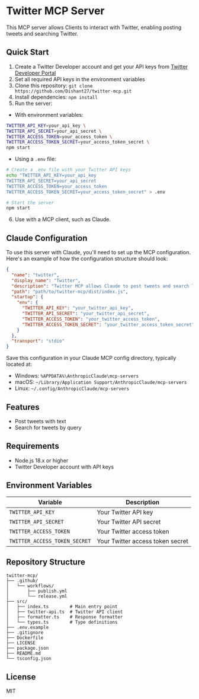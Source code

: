 # Twitter MCP Server

This MCP server allows Clients to interact with Twitter, enabling posting tweets and searching Twitter.

## Quick Start

1. Create a Twitter Developer account and get your API keys from [Twitter Developer Portal](https://developer.twitter.com/en/portal/dashboard)
2. Set all required API keys in the environment variables
3. Clone this repository: `git clone https://github.com/Dishant27/twitter-mcp.git`
4. Install dependencies: `npm install`
5. Run the server:
- With environment variables:
```bash
TWITTER_API_KEY=your_api_key \
TWITTER_API_SECRET=your_api_secret \
TWITTER_ACCESS_TOKEN=your_access_token \
TWITTER_ACCESS_TOKEN_SECRET=your_access_token_secret \
npm start
```
- Using a `.env` file:
```bash
# Create a .env file with your Twitter API keys
echo "TWITTER_API_KEY=your_api_key
TWITTER_API_SECRET=your_api_secret
TWITTER_ACCESS_TOKEN=your_access_token
TWITTER_ACCESS_TOKEN_SECRET=your_access_token_secret" > .env

# Start the server
npm start
```

6. Use with a MCP client, such as Claude.

## Claude Configuration

To use this server with Claude, you'll need to set up the MCP configuration. Here's an example of how the configuration structure should look:

```json
{
  "name": "twitter",
  "display_name": "Twitter",
  "description": "Twitter MCP allows Claude to post tweets and search Twitter",
  "path": "path/to/twitter-mcp/dist/index.js",
  "startup": {
    "env": {
      "TWITTER_API_KEY": "your_twitter_api_key",
      "TWITTER_API_SECRET": "your_twitter_api_secret",
      "TWITTER_ACCESS_TOKEN": "your_twitter_access_token",
      "TWITTER_ACCESS_TOKEN_SECRET": "your_twitter_access_token_secret"
    }
  },
  "transport": "stdio"
}
```

Save this configuration in your Claude MCP config directory, typically located at:
- Windows: `%APPDATA%\AnthropicClaude\mcp-servers`
- macOS: `~/Library/Application Support/AnthropicClaude/mcp-servers`
- Linux: `~/.config/AnthropicClaude/mcp-servers`

## Features

- Post tweets with text
- Search for tweets by query

## Requirements

- Node.js 18.x or higher
- Twitter Developer account with API keys

## Environment Variables

| Variable | Description |
|----------|-------------|
| `TWITTER_API_KEY` | Your Twitter API key |
| `TWITTER_API_SECRET` | Your Twitter API secret |
| `TWITTER_ACCESS_TOKEN` | Your Twitter access token |
| `TWITTER_ACCESS_TOKEN_SECRET` | Your Twitter access token secret |

## Repository Structure

```
twitter-mcp/
├── .github/
│   └── workflows/
│       ├── publish.yml
│       └── release.yml
├── src/
│   ├── index.ts        # Main entry point
│   ├── twitter-api.ts  # Twitter API client
│   ├── formatter.ts    # Response formatter
│   └── types.ts        # Type definitions
├── .env.example
├── .gitignore
├── Dockerfile
├── LICENSE
├── package.json
├── README.md
└── tsconfig.json
```

## License

MIT